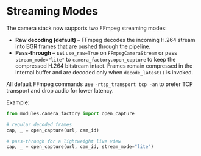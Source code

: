 # Streaming Modes

The camera stack now supports two FFmpeg streaming modes:

- **Raw decoding (default)** – FFmpeg decodes the incoming H.264 stream into
  BGR frames that are pushed through the pipeline.
- **Pass-through** – set `use_raw=True` on `FFmpegCameraStream` or pass
  `stream_mode="lite"` to `camera_factory.open_capture` to keep the
  compressed H.264 bitstream intact. Frames remain compressed in the internal
  buffer and are decoded only when `decode_latest()` is invoked.

All default FFmpeg commands use `-rtsp_transport tcp -an` to prefer TCP
transport and drop audio for lower latency.

Example:

```python
from modules.camera_factory import open_capture

# regular decoded frames
cap, _ = open_capture(url, cam_id)

# pass-through for a lightweight live view
cap, _ = open_capture(url, cam_id, stream_mode="lite")
```
